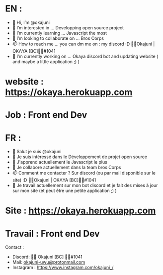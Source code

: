 #   EN : 
   
- 👋 Hi, I’m @okajuni
- 👀 I’m interested in ... Developping open source project
- 🌱 I’m currently learning ... Javascript the most
- 💞️ I’m looking to collaborate on ...  Bros Corps
- 📫 How to reach me ...  you can dm me on : my discord :D 🦦🌺Okajuni | OKΛYA [BC]🌺🦦#1041
- 👔 I’m currently working on ...  Okaya discord bot and updating website ( and maybe a little application ;) ) 
# website : https://okaya.herokuapp.com  
# Job : Front end Dev 


#   FR : 

- 👋 Salut je suis @okajuni
- 👀 Je suis intéressé dans le Développement de projet open source
- 🌱 J'apprend actuellement le Javascript le plus 
- 💞️ Je collabore actuellement dans la team bros Corps
- 📫 Comment me contacter ? Sur discord (ou par mail disponible sur le site) :D 🦦🌺Okajuni | OKΛYA [BC]🌺🦦#1041
- 👔 Je travail actuellement sur mon bot discord et je fait des mises à jour sur mon site (et peut être une petite application ;) ) 
# Site : https://okaya.herokuapp.com  
# Travail : Front end Dev 



Contact :
* Discord:  🌺🦦 Okajuni [BC] 🦦🌺#1041 
* Mail: okajuni-uwu@protonmail.com 
* Instagram : https://www.instagram.com/okajuni_/
